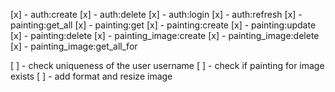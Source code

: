 [x] - auth:create
[x] - auth:delete
[x] - auth:login
[x] - auth:refresh
[x] - painting:get_all
[x] - painting:get
[x] - painting:create
[x] - painting:update
[x] - painting:delete
[x] - painting_image:create
[x] - painting_image:delete
[x] - painting_image:get_all_for

[ ] - check uniqueness of the user username
[ ] - check if painting for image exists
[ ] - add format and resize image